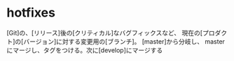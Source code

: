 # hotfixes
 [Git]の、[リリース]後の[クリティカル]なバグフィックスなど、 現在の[プロダクト]の[バージョン]に対する変更用の[ブランチ]。 [master]から分岐し、 masterにマージし、タグをつける。次に[develop]にマージする
